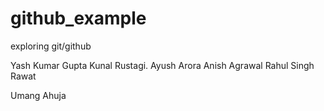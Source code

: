 # github_example
exploring git/github

Yash Kumar Gupta
Kunal Rustagi.
Ayush Arora
Anish Agrawal
Rahul Singh Rawat

Umang Ahuja

